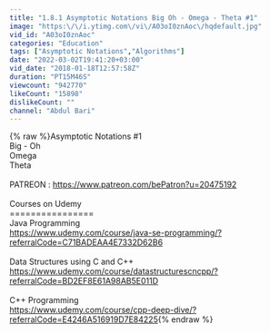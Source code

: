 ```yaml
---
title: "1.8.1 Asymptotic Notations Big Oh - Omega - Theta #1"
image: "https:\/\/i.ytimg.com\/vi\/A03oI0znAoc\/hqdefault.jpg"
vid_id: "A03oI0znAoc"
categories: "Education"
tags: ["Asymptotic Notations","Algorithms"]
date: "2022-03-02T19:41:20+03:00"
vid_date: "2018-01-18T12:57:58Z"
duration: "PT15M46S"
viewcount: "942770"
likeCount: "15898"
dislikeCount: ""
channel: "Abdul Bari"
---
```

{% raw %}Asymptotic Notations #1<br />Big - Oh <br />Omega<br />Theta<br /><br />PATREON : <a rel="nofollow" target="blank" href="https://www.patreon.com/bePatron?u=20475192">https://www.patreon.com/bePatron?u=20475192</a><br /><br />Courses on Udemy<br />================<br />Java Programming<br /><a rel="nofollow" target="blank" href="https://www.udemy.com/course/java-se-programming/?referralCode=C71BADEAA4E7332D62B6">https://www.udemy.com/course/java-se-programming/?referralCode=C71BADEAA4E7332D62B6</a><br /><br />Data Structures using C and C++<br /><a rel="nofollow" target="blank" href="https://www.udemy.com/course/datastructurescncpp/?referralCode=BD2EF8E61A98AB5E011D">https://www.udemy.com/course/datastructurescncpp/?referralCode=BD2EF8E61A98AB5E011D</a><br /><br />C++ Programming<br /><a rel="nofollow" target="blank" href="https://www.udemy.com/course/cpp-deep-dive/?referralCode=E4246A516919D7E84225">https://www.udemy.com/course/cpp-deep-dive/?referralCode=E4246A516919D7E84225</a>{% endraw %}
